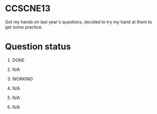CCSCNE13
========

Got my hands on last year's questions, decided to try my hand at them to get some practice.

Question status
========
1. DONE

2. N/A

3. WORKING

4. N/A

5. N/A

6. N/A

